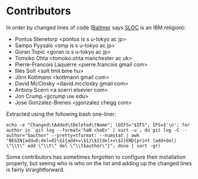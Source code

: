 # Contributors #

In order by changed lines of code ([Ballmer][ballmer] says [SLOC][sloc]
    is an IBM religion):

[ballmer]:  http://en.wikipedia.org/wiki/Steve_Ballmer
[sloc]:     http://en.wikipedia.org/wiki/Source_lines_of_code

* Pontus Stenetorp          &lt;pontus is s u-tokyo ac jp&gt;
* Sampo Pyysalo             &lt;smp is s u-tokyo ac jp&gt;
* Goran Topić               &lt;goran is s u-tokyo ac jp&gt;
* Tomoko Ohta               &lt;tomoko.ohta manchester ac uk&gt;
* Pierre-Francois Laquerre  &lt;pierre.francois gmail com&gt;
* Illés Solt                &lt;solt tmit bme hu&gt;
* Jörn Kottmann             &lt;kottmann gmail com&gt;
* David McClosky            &lt;david.mcclosky gmail com&gt;
* Antony Scerri             &lt;a.scerri elsevier com&gt;
* Jon Crump                 &lt;jjcrump uw edu&gt;
* Jose Gonzalez-Brenes      &lt;jgonzalez chegg com&gt;

Extracted using the following bash one-liner:

    echo -e "Changed\tAdded\tDeleted\tName"; (OIFS="$IFS"; IFS=$'\n'; for author in `git log --format='%aN <%aE>' | sort -u`; do git log -C --author="$author" --pretty=tformat: --numstat | awk "BEGIN{add=0;del=0}\$1{add+=\$1}\$2{del+=\$2}END{print (add+del) \"\\t\" add \"\\t\" del \"\\t$author\"}"; done | sort -gr)

Some contributors has sometimes forgotten to configure their installation
properly, but seeing who is who on the list and adding up the changed lines is
fairly straightforward.
